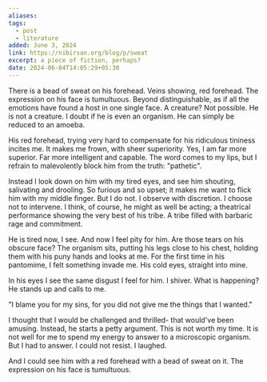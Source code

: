 ```yaml
---
aliases: 
tags:
  - post
  - literature
added: June 3, 2024
link: https://nibirsan.org/blog/p/sweat
excerpt: a piece of fiction, perhaps?
date: 2024-06-04T14:05:29+05:30
---
```

There is a bead of sweat on his forehead. Veins showing, red forehead. The expression on his face is tumultuous. Beyond distinguishable, as if all the emotions have found a host in one single face. A creature? Not possible. He is not a creature. I doubt if he is even an organism. He can simply be reduced to an amoeba. 

His red forehead, trying very hard to compensate for his ridiculous tininess incites me. It makes me frown, with sheer superiority. Yes, I am far more superior. Far more intelligent and capable. The word comes to my lips, but I refrain to malevolently block him from the truth: "pathetic".

Instead I look down on him with my tired eyes, and see him shouting, salivating and drooling. So furious and so upset; it makes me want to flick him with my middle finger. But I do not. I observe with discretion. I choose not to intervene. I think, of course, he might as well be acting; a theatrical performance showing the very best of his tribe. A tribe filled with barbaric rage and commitment. 

He is tired now, I see. And now I feel pity for him. Are those tears on his obscure face? The organism sits, putting his legs close to his chest, holding them with his puny hands and looks at me. For the first time in his pantomime, I felt something invade me. His cold eyes, straight into mine. 

In his eyes I see the same disgust I feel for him. I shiver. What is happening? He stands up and calls to me.

"I blame you for my sins, for you did not give me the things that I wanted."

I thought that I would be challenged and thrilled- that would've been amusing. Instead, he starts a petty argument. This is not worth my time. It is not well for me to spend my energy to answer to a microscopic organism. But I had to answer. I could not resist. I laughed. 

And I could see him with a red forehead with a bead of sweat on it. The expression on his face is tumultuous.
